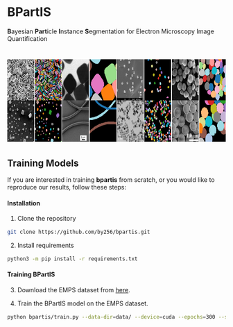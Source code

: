 # BPartIS

**B**ayesian **Part**icle **I**nstance **S**egmentation for Electron Microscopy Image Quantification

# <img src="./header_image.png" height="190">


## Training Models

If you are interested in training **bpartis** from scratch, or you would like to reproduce our results, follow these steps:

#### Installation

1. Clone the repository
```bash
git clone https://github.com/by256/bpartis.git
```

2. Install requirements
```bash
python3 -m pip install -r requirements.txt
```

<!-- #### Unsupervised Pre-Training (Optional)

If you are not interested in pre-training on the [SEM dataset](https://www.nature.com/articles/sdata2018172) then skip this section. Otherwise, you first need to download the SEM dataset and preprocess it as follows.

3. Download the data files [here](https://b2share.eudat.eu/records/b9abc4a997f8452aa6de4f4b7335e582) and place the individual category folders into a single directory.

4. Run `preprocess_sem_data.py`, passing as arguments the directory containing the SEM dataset category folders, and the destination you would like the preprocessed data to be saved to:

```console
python preprocess_sem_data.py --cat-dir=<cat_dir_path> --save-dst=<save_path>
```

5. Pre-train the model on the SEM dataset, passing as an argument the directory containing the preprocessed data:

```console
python bpartis/pretrain.py --data-dir=<> -->
<!-- ``` -->

#### Training BPartIS

3. Download the EMPS dataset from [here](https://github.com/by256/emps).

4. Train the BPartIS model on the EMPS dataset.

```bash
python bpartis/train.py --data-dir=data/ --device=cuda --epochs=300 --save-dir=bpartis/saved_models/
```